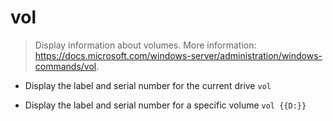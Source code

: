 # vol
> Display information about volumes.
> More information: <https://docs.microsoft.com/windows-server/administration/windows-commands/vol>.

- Display the label and serial number for the current drive
`vol`

- Display the label and serial number for a specific volume
`vol {{D:}}`
